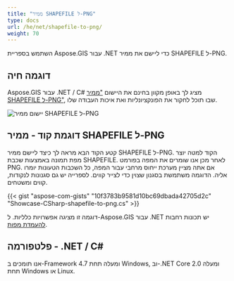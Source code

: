```yaml
---
title: "ממיר SHAPEFILE ל-PNG"
type: docs
url: /he/net/shapefile-to-png/
weight: 70
---
```


השתמש בספריית Aspose.GIS עבור .NET כדי ליישם את ממיר SHAPEFILE ל-PNG.

## **דוגמה חיה**

Aspose.GIS עבור .NET / C# מציג לך באופן מקוון בחינם את היישום ["ממיר SHAPEFILE ל-PNG"](https://products.aspose.app/gis/viewer/shapefile-to-png), שבו תוכל לחקור את הפונקציונליות ואת איכות העבודה שלו.

![יישום ממיר SHAPEFILE ל-PNG](viewer.png)

## **דוגמת קוד - ממיר SHAPEFILE ל-PNG**

קטע הקוד הבא מראה לך כיצד ליישם ממיר SHAPEFILE ל-PNG. הקוד למטה יוצר מפת תמונה באמצעות שכבת SHAPEFILE. לאחר מכן אנו שומרים את המפה בפורמט PNG. אם אתה מציין מערכת ייחוס מרחבי עבור המפה, כל השכבות הטעונות יומרו אליה.
הדוגמה משתמשת בסגנון שצוין כדי לצייר קווים. לספרייה יש גם סגנונות לנקודות, קווים ומשטחים.

{{< gist "aspose-com-gists" "10f3783b9581d10bc69dbada42705d2c" "Showcase-CSharp-shapefile-to-png.cs" >}}

דוגמה זו מציגה אפשרויות כלליות. ל-Aspose.GIS עבור .NET יש תכונות רחבות [להעמדת מפות](https://docs.aspose.com/gis/net/map-rendering/).

## **פלטפורמה - ‎.NET / C#‎**

אנו תומכים ב-Framework 4.7 ומעלה תחת Windows, וב-.NET Core 2.0 ומעלה תחת Windows או Linux.
